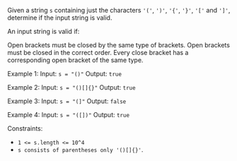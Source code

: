 Given a string `s` containing just the characters `'('`, `')'`, `'{'`, `'}'`, `'['` and `']'`, determine if the input string is valid.

An input string is valid if:

Open brackets must be closed by the same type of brackets.
Open brackets must be closed in the correct order.
Every close bracket has a corresponding open bracket of the same type.
 

Example 1:
Input: `s = "()"`
Output: `true`

Example 2:
Input: `s = "()[]{}"`
Output: `true`

Example 3:
Input: `s = "(]"`
Output: `false`

Example 4:
Input: `s = "([])"`
Output: `true`

 

Constraints:

* `1 <= s.length <= 10^4`
* `s consists of parentheses only '()[]{}'`.